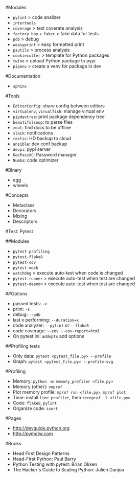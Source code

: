 #Modules
- `pylint` > code analizer
- `intertools`
- `coverage` > test coverate analysis
- `factory_boy` + `faker` > fake data for tests 
- `pdb` > debug
- `weasyprint` > easy formatted print
- `psutils` > process analysis
- `cookiecutter` > template for Python packages
- `twine` > upload Python package to pypi
- `pipenv` > create a venv for package in dev

#Documentation
- `sphinx`

#Tools
- `EditorConfig`: share config between editors
- `virtualenv`, `virualfish`: manage virtual env
- `pipdevtree`: print package dependency tree
- `beautifulsoup`: to parse files
- `zeal`: find docs to be offline 
- `slack`: notifications
- `restic`: HD backup to cloud
- `ansible`: dev conf backup 
- `devpi`: pypi server
- `KeePassXC`: Password manager
- `Numba`: code optimizer


#Binary
- egg
- wheels

#Concepts
- Metaclass
- Decorators
- Mixing
- Descriptors

#Test: Pytest

##Modules
- `pytest-profiling`
- `pytest-flake8`
- `pytest-cov`
- `pytest-mock`
- `watchdog` > execute auto-test when code is changed
- `pytest-runner` > execute auto-test when test are changed
- `pytest-deamon` > execute auto-test when test are changed

##Options
- passed tests: `-v`
- print: `-s`
- debug: `--pdb`
- last x performing: `--duration=x`
- code analyzer: `--pylint` or `--flake8`
- code coverage: `--cov --cov-report=html` 
- On pytest.ini: `addopts` add options

##Profiling tests
- Only data: `pytest <pytest_file.py> --profile`
- Graph: `pytest <pytest_file.py> --profile-svg`

#Profiling
- Memory: `python -m memory_profiler <file.py>`
- Memory (other): `vmprof`
- Plot memory profile: `mprof run <file.py>`, `mprof plot`    
- Time: install `line_profiler`, then `kernprof -l <file.py>`
- Code: `flake8`, `pylint`
- Organize code: `isort`

#Pages
- http://devguide.python.org
- http://pymotw.com

#Books
- Head First Design Patterns
- Head-First Python: Paul Barry
- Python Testing with pytest: Brian Okken
- The Hacker's Guide to Scaling Python: Julien Danjou


